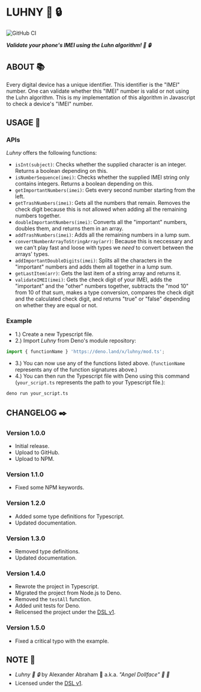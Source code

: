 # LUHNY :iphone: :lock:

![GitHub CI](https://github.com/angeldollface/luhny/actions/workflows/deno.yml/badge.svg)

***Validate your phone's IMEI using the Luhn algorithm! :iphone: :lock:***

## ABOUT :books:

Every digital device has a unique identifier. This identifier is the "IMEI" number. One can validate whether this "IMEI" number is valid or not using the Luhn algorithm. This is my implementation of this algorithm in Javascript to check a device's "IMEI" number.

## USAGE :hammer:

### APIs

*Luhny* offers the following functions:

- `isInt(subject)`: Checks whether the supplied character is an integer. Returns a boolean depending on this. 
- `isNumberSequence(imei)`: Checks whether the supplied IMEI string only contains integers. Returns a boolean depending on this. 
- `getImportantNumbers(imei)`: Gets every second number starting from the left.
- `getTrashNumbers(imei)`: Gets all the numbers that remain. Removes the check digit because this is not allowed when adding all the remaining numbers together.
- `doubleImportantNumbers(imei)`: Converts all the "important" numbers, doubles them, and returns them in an array.
- `addTrashNumbers(imei)`: Adds all the remaining numbers in a lump sum.
- `convertNumberArrayToStringArray(arr)`: Because this is neccessary and we can't play fast and loose with types we *need* to convert between the arrays' types. 
- `addImportantDoubleDigits(imei)`: Splits all the characters in the "important" numbers and adds them all together in a lump sum.
- `getLastItem(arr)`: Gets the last item of a string array and returns it.
- `validateIMEI(imei)`: Gets the check digit of your IMEI, adds the "important" and the "other" numbers together, subtracts the "mod 10" from 10 of that sum, makes a type conversion, compares the check digit and the calculated check digit, and returns "true" or "false" depending on whether they are equal or not.


### Example

- 1.) Create a new Typescript file.
- 2.) Import *Luhny* from Deno's module repository:

```Typescript
import { functionName } 'https://deno.land/x/luhny/mod.ts';
```

- 3.) You can now use any of the functions listed above. (`functionName` represents any of the function signatures above.)
- 4.) You can then run the Typescript file with Deno using this command (`your_script.ts` represents the path to your Typescript file.):

```bash
deno run your_script.ts
```

## CHANGELOG :black_nib:

### Version 1.0.0

- Initial release.
- Upload to GitHub.
- Upload to NPM.

### Version 1.1.0

- Fixed some NPM keywords.

### Version 1.2.0

- Added some type definitions for Typescript.
- Updated documentation.

### Version 1.3.0

- Removed type definitions.
- Updated documentation.

### Version 1.4.0

- Rewrote the project in Typescript.
- Migrated the project from Node.js to Deno.
- Removed the `testAll` function.
- Added unit tests for Deno.
- Relicensed the project under the [DSL v1](https://github.com/angeldollface/doll-software-license).

### Version 1.5.0

- Fixed a critical typo with the example.

## NOTE :scroll:

- *Luhny :iphone: :lock:* by Alexander Abraham :black_heart: a.k.a. *"Angel Dollface" :dolls: :ribbon:*
- Licensed under the [DSL v1](https://github.com/angeldollface/doll-software-license).
